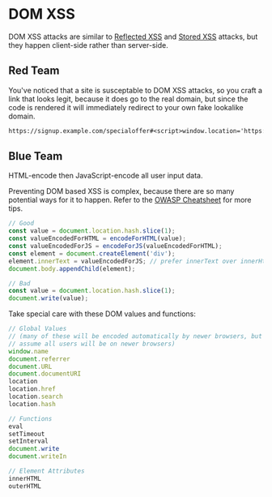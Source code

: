 # DOM XSS

DOM XSS attacks are similar to [Reflected XSS](./reflected_xss.md) and [Stored XSS](./stored_xss.md) attacks, but they happen client-side rather than server-side.

## Red Team

You've noticed that a site is susceptable to DOM XSS attacks, so you craft a link that looks legit, because it does go to the real domain, but since the code is rendered it will immediately redirect to your own fake lookalike domain.

```txt
https://signup.example.com/specialoffer#<script>window.location='https://signup.examplé.com/specialoffer';</script>
```

## Blue Team

HTML-encode then JavaScript-encode all user input data.

Preventing DOM based XSS is complex, because there are so many potential ways for it to happen. Refer to the [OWASP Cheatsheet](https://cheatsheetseries.owasp.org/cheatsheets/DOM_based_XSS_Prevention_Cheat_Sheet.html) for more tips.

```js
// Good
const value = document.location.hash.slice(1);
const valueEncodedForHTML = encodeForHTML(value);
const valueEncodedForJS = encodeForJS(valueEncodedForHTML);
const element = document.createElement('div');
element.innerText = valueEncodedForJS; // prefer innerText over innerHtml
document.body.appendChild(element);

// Bad
const value = document.location.hash.slice(1);
document.write(value);
```

Take special care with these DOM values and functions:

```js
// Global Values
// (many of these will be encoded automatically by newer browsers, but don't
// assume all users will be on newer browsers)
window.name
document.referrer
document.URL
document.documentURI
location
location.href
location.search
location.hash

// Functions
eval
setTimeout
setInterval
document.write
document.writeIn

// Element Attributes
innerHTML
outerHTML
```
